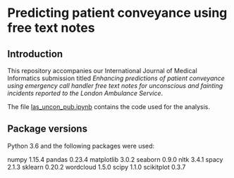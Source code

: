 # Predicting patient conveyance using free text notes

## Introduction

This repository accompanies our International Journal of Medical Informatics submission titled *Enhancing predictions of patient conveyance using emergency call handler free text notes for unconscious and fainting incidents reported to the London Ambulance Service*.

The file [las_uncon_pub.ipynb](https://github.com/KCL-Health-NLP/las_uncons/blob/master/las_uncon_pub.ipynb) contains the code used for the analysis.

## Package versions

Python 3.6 and the following packages were used:

numpy 1.15.4
pandas 0.23.4
matplotlib 3.0.2
seaborn 0.9.0
nltk 3.4.1
spacy 2.1.3
sklearn 0.20.2
wordcloud 1.5.0
scipy 1.1.0
scikitplot 0.3.7
